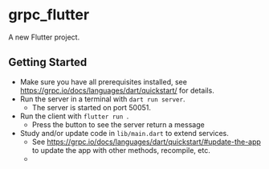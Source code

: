 # grpc_flutter

A new Flutter project.

## Getting Started

- Make sure you have all prerequisites installed, see https://grpc.io/docs/languages/dart/quickstart/ for details.
- Run the server in a terminal with <code>dart run server</code>.
    - The server is started on port 50051.
- Run the client with <code>flutter run </code>.
    - Press the button to see the server return a message
- Study and/or update code in `lib/main.dart` to extend services.
    - See https://grpc.io/docs/languages/dart/quickstart/#update-the-app to update the app with other methods,
      recompile, etc.
    - 